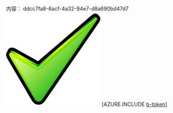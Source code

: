 内容︰ ddcc7fa8-6acf-4a32-94e7-d8a690bd47d7![图像](e8b4a9d3-c2e8-4dc3-aa0c-ca097b21f135.png)
[AZURE.INCLUDE [b-token](deb7f3d1-20b1-4fcb-a389-a48018fab2a0.md)]
